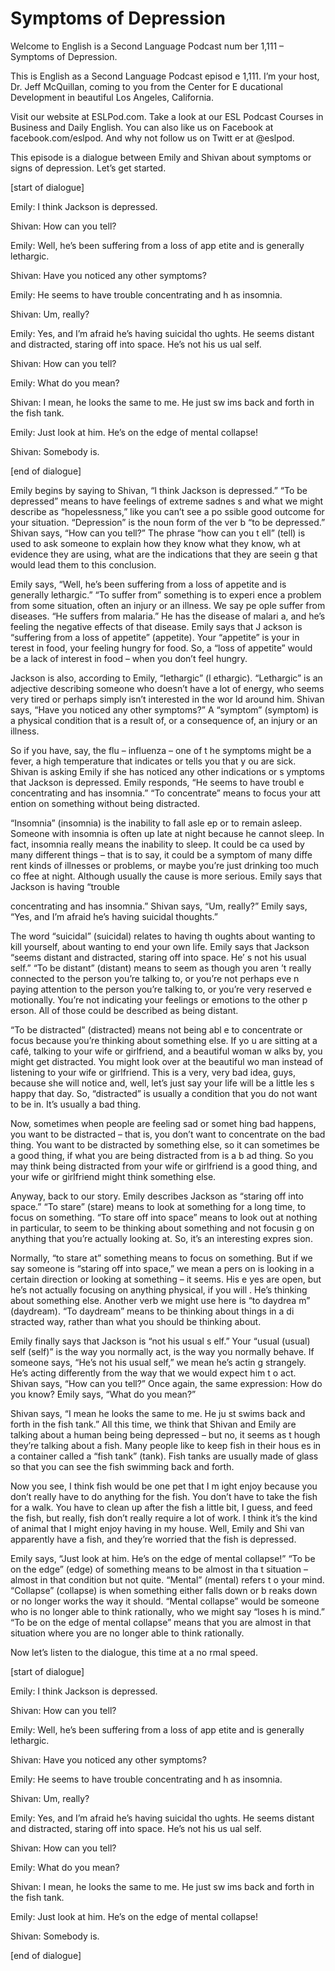 # Symptoms of Depression

Welcome to English is a Second Language Podcast num ber 1,111 – Symptoms of Depression.

This is English as a Second Language Podcast episod e 1,111. I’m your host, Dr. Jeff McQuillan, coming to you from the Center for E ducational Development in beautiful Los Angeles, California.

Visit our website at ESLPod.com. Take a look at our  ESL Podcast Courses in Business and Daily English. You can also like us on  Facebook at facebook.com/eslpod. And why not follow us on Twitt er at @eslpod.

This episode is a dialogue between Emily and Shivan  about symptoms or signs of depression. Let’s get started.

[start of dialogue]

Emily: I think Jackson is depressed.

Shivan: How can you tell?

Emily: Well, he’s been suffering from a loss of app etite and is generally lethargic.

Shivan: Have you noticed any other symptoms?

Emily: He seems to have trouble concentrating and h as insomnia.

Shivan: Um, really?

Emily: Yes, and I’m afraid he’s having suicidal tho ughts. He seems distant and distracted, staring off into space. He’s not his us ual self.

Shivan: How can you tell?

Emily: What do you mean?

Shivan: I mean, he looks the same to me. He just sw ims back and forth in the fish tank.

Emily: Just look at him. He’s on the edge of mental  collapse!

Shivan: Somebody is.

[end of dialogue]

Emily begins by saying to Shivan, “I think Jackson is depressed.” “To be depressed” means to have feelings of extreme sadnes s and what we might describe as “hopelessness,” like you can’t see a po ssible good outcome for your situation. “Depression” is the noun form of the ver b “to be depressed.” Shivan says, “How can you tell?” The phrase “how can you t ell” (tell) is used to ask someone to explain how they know what they know, wh at evidence they are using, what are the indications that they are seein g that would lead them to this conclusion.

Emily says, “Well, he’s been suffering from a loss of appetite and is generally lethargic.” “To suffer from” something is to experi ence a problem from some situation, often an injury or an illness. We say pe ople suffer from diseases. “He suffers from malaria.” He has the disease of malari a, and he’s feeling the negative effects of that disease. Emily says that J ackson is “suffering from a loss of appetite” (appetite). Your “appetite” is your in terest in food, your feeling hungry for food. So, a “loss of appetite” would be a lack of interest in food – when you don’t feel hungry.

Jackson is also, according to Emily, “lethargic” (l ethargic). “Lethargic” is an adjective describing someone who doesn’t have a lot  of energy, who seems very tired or perhaps simply isn’t interested in the wor ld around him. Shivan says, “Have you noticed any other symptoms?” A “symptom” (symptom) is a physical condition that is a result of, or a consequence of,  an injury or an illness.

So if you have, say, the flu – influenza – one of t he symptoms might be a fever, a high temperature that indicates or tells you that y ou are sick. Shivan is asking Emily if she has noticed any other indications or s ymptoms that Jackson is depressed. Emily responds, “He seems to have troubl e concentrating and has insomnia.” “To concentrate” means to focus your att ention on something without being distracted.

“Insomnia” (insomnia) is the inability to fall asle ep or to remain asleep. Someone with insomnia is often up late at night because he cannot sleep. In fact, insomnia really means the inability to sleep. It could be ca used by many different things – that is to say, it could be a symptom of many diffe rent kinds of illnesses or problems, or maybe you’re just drinking too much co ffee at night. Although usually the cause is more serious. Emily says that Jackson is having “trouble

concentrating and has insomnia.” Shivan says, “Um, really?” Emily says, “Yes, and I’m afraid he’s having suicidal thoughts.”

The word “suicidal” (suicidal) relates to having th oughts about wanting to kill yourself, about wanting to end your own life. Emily  says that Jackson “seems distant and distracted, staring off into space. He’ s not his usual self.” “To be distant” (distant) means to seem as though you aren ’t really connected to the person you’re talking to, or you’re not perhaps eve n paying attention to the person you’re talking to, or you’re very reserved e motionally. You’re not indicating your feelings or emotions to the other p erson. All of those could be described as being distant.

“To be distracted” (distracted) means not being abl e to concentrate or focus because you’re thinking about something else. If yo u are sitting at a café, talking to your wife or girlfriend, and a beautiful woman w alks by, you might get distracted. You might look over at the beautiful wo man instead of listening to your wife or girlfriend. This is a very, very bad idea, guys, because she will notice and, well, let’s just say your life will be a little les s happy that day. So, “distracted” is usually a condition that you do not want to be in. It’s usually a bad thing.

Now, sometimes when people are feeling sad or somet hing bad happens, you want to be distracted – that is, you don’t want to concentrate on the bad thing. You want to be distracted by something else, so it can sometimes be a good thing, if what you are being distracted from is a b ad thing. So you may think being distracted from your wife or girlfriend is a good thing, and your wife or girlfriend might think something else.

Anyway, back to our story. Emily describes Jackson as “staring off into space.” “To stare” (stare) means to look at something for a  long time, to focus on something. “To stare off into space” means to look out at nothing in particular, to seem to be thinking about something and not focusin g on anything that you’re actually looking at. So, it’s an interesting expres sion.

Normally, “to stare at” something means to focus on  something. But if we say someone is “staring off into space,” we mean a pers on is looking in a certain direction or looking at something – it seems. His e yes are open, but he’s not actually focusing on anything physical, if you will . He’s thinking about something else. Another verb we might use here is “to daydrea m” (daydream). “To daydream” means to be thinking about things in a di stracted way, rather than what you should be thinking about.

Emily finally says that Jackson is “not his usual s elf.” Your “usual (usual) self (self)” is the way you normally act, is the way you  normally behave. If someone says, “He’s not his usual self,” we mean he’s actin g strangely. He’s acting differently from the way that we would expect him t o act. Shivan says, “How can you tell?” Once again, the same expression: How do you know? Emily says, “What do you mean?”

Shivan says, “I mean he looks the same to me. He ju st swims back and forth in the fish tank.” All this time, we think that Shivan  and Emily are talking about a human being being depressed – but no, it seems as t hough they’re talking about a fish. Many people like to keep fish in their hous es in a container called a “fish tank” (tank). Fish tanks are usually made of glass so that you can see the fish swimming back and forth.

Now you see, I think fish would be one pet that I m ight enjoy because you don’t really have to do anything for the fish. You don’t have to take the fish for a walk. You have to clean up after the fish a little bit, I  guess, and feed the fish, but really, fish don’t really require a lot of work. I think it’s the kind of animal that I might enjoy having in my house. Well, Emily and Shi van apparently have a fish, and they’re worried that the fish is depressed.

Emily says, “Just look at him. He’s on the edge of mental collapse!” “To be on the edge” (edge) of something means to be almost in tha t situation – almost in that condition but not quite. “Mental” (mental) refers t o your mind. “Collapse” (collapse) is when something either falls down or b reaks down or no longer works the way it should. “Mental collapse” would be  someone who is no longer able to think rationally, who we might say “loses h is mind.” “To be on the edge of mental collapse” means that you are almost in that situation where you are no longer able to think rationally.

Now let’s listen to the dialogue, this time at a no rmal speed.

[start of dialogue]

Emily: I think Jackson is depressed.

Shivan: How can you tell?

Emily: Well, he’s been suffering from a loss of app etite and is generally lethargic.

Shivan: Have you noticed any other symptoms?

Emily: He seems to have trouble concentrating and h as insomnia.

Shivan: Um, really?

Emily: Yes, and I’m afraid he’s having suicidal tho ughts. He seems distant and distracted, staring off into space. He’s not his us ual self.

Shivan: How can you tell?

Emily: What do you mean?

Shivan: I mean, he looks the same to me. He just sw ims back and forth in the fish tank.

Emily: Just look at him. He’s on the edge of mental  collapse!

Shivan: Somebody is.

[end of dialogue]





